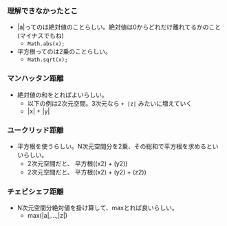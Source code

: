 ### 理解できなかったとこ
- |a|ってのは絶対値のことらしい。絶対値は0からどれだけ離れてるかのこと(マイナスでもね)
  - `Math.abs(x);`
- 平方根ってのは2乗のことらしい。
  - `Math.sqrt(x);`

### マンハッタン距離
- 絶対値の和をとればよいらしい。
  - 以下の例は2次元空間。3次元なら `+ |z|` みたいに増えていく
  - |x| + |y|

### ユークリッド距離
- 平方根を使うらしい。N次元空間分を2乗、その総和で平方根を求めるといいらしい。
  - 2次元空間だと、 平方根((x2) + (y2))
  - 2次元空間だと、 平方根((x2) + (y2) + (z2))

### チェビシェフ距離
- N次元空間分絶対値を掛け算して、maxとれば良いらしい。
  - max(|a|,...,|z|)
